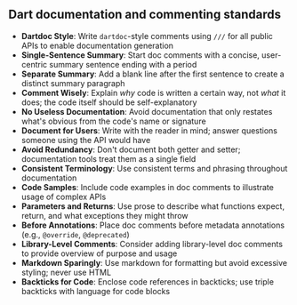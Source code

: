 ## Dart documentation and commenting standards

- **Dartdoc Style**: Write `dartdoc`-style comments using `///` for all public APIs to enable documentation generation
- **Single-Sentence Summary**: Start doc comments with a concise, user-centric summary sentence ending with a period
- **Separate Summary**: Add a blank line after the first sentence to create a distinct summary paragraph
- **Comment Wisely**: Explain *why* code is written a certain way, not *what* it does; the code itself should be self-explanatory
- **No Useless Documentation**: Avoid documentation that only restates what's obvious from the code's name or signature
- **Document for Users**: Write with the reader in mind; answer questions someone using the API would have
- **Avoid Redundancy**: Don't document both getter and setter; documentation tools treat them as a single field
- **Consistent Terminology**: Use consistent terms and phrasing throughout documentation
- **Code Samples**: Include code examples in doc comments to illustrate usage of complex APIs
- **Parameters and Returns**: Use prose to describe what functions expect, return, and what exceptions they might throw
- **Before Annotations**: Place doc comments before metadata annotations (e.g., `@override`, `@deprecated`)
- **Library-Level Comments**: Consider adding library-level doc comments to provide overview of purpose and usage
- **Markdown Sparingly**: Use markdown for formatting but avoid excessive styling; never use HTML
- **Backticks for Code**: Enclose code references in backticks; use triple backticks with language for code blocks
